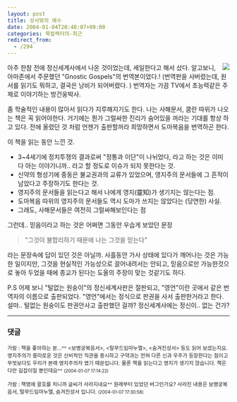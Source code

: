 ```yaml
---
layout: post
title: 성서밖의 예수
date: 2004-01-04T20:48:07+09:00
categories: 북컬렉터의-최근
redirect_from:
  - /294
---
```


<a href="http://www.mindvision.org/checkbang/checkbook/viewbody_new.php?code=checkbook&amp;page=1&amp;number=147"><img src="http://www.mindvision.org/checkbang/checkbook/images/jbook_image/jcbe1.jpg" align="right" /></a>아주 한참 전에 정신세계사에서 나온 것이었는데, 세일한다고 해서 샀다. 알고보니, 아마존에서 주문했던 "Gnostic Gospels"의 번역본이었다.! (번역판을 사버렸는데, 원서를 읽기도 뭐하고, 결국은 낭비가 되어버렸다. ) 번역자는 가끔 TV에서 초능력같은 주제로 이야기하는 방건웅박사.

좀 학술적인 내용이 많아서 읽다가 지루해지기도 한다. 나는 사해문서, 쿰란 따위가 나오는 책은 꼭 읽어야한다. 거기에는 뭔가 그럴싸한 진리가 숨어있을 꺼라는 기대를 항상 하고 있다. 전에 올렸던 것 처럼 언젠가 출판할꺼라 희망하면서 도마복음을 번역하곤 한다.

이 책을 읽는 동안 느낀 것.

<ul>

<li>3~4세기에 정치투쟁의 결과로써 "정통과 이단"이 나뉘었다, 라고 하는 것은 이미 다 아는 이야기니까.. 라고 할 정도로 이슈가 되지 못한다는 것.</li>

<li>신약의 형성기에 중동은 불교권과의 교류가 있었으며, 영지주의 문서들에 그 흔적이 남았다고 주장하기도 한다는 것.</li>

<li>영지주의 문서들을 읽는다고 해서 나에게 영지(靈知)가 생기지는 않는다는 점.</li>

<li>도마복음 따위의 영지주의 문서들도 역시 도마가 쓰지는 않았다는 (당연한) 사실.</li>

<li>그래도, 사해문서들은 여전히 그럴싸해보인다는 점</li>

</ul>

그런데.. 믿음이라고 하는 것은 어쩌면 그동안 우습게 보았던 문장

> "그것이 불합리하기 때문에 나는 그것을 믿는다"

라는 문장속에 답이 있던 것은 아닐까. 사흘동안 가사 상태에 있다가 깨어나는 것은 가능한 일이지만, 그것을 현실적인 가능성으로 끌어내려서는 안되고, 믿음으로만 가능한것으로 놓아 두었을 때에 종교가 된다는 도올의 주장이 맞는 것같기도 하다.

P.S 어제 보니 "털없는 원숭이"의 정신세계사판은 절판되고, "영언"이란 곳에서 같은 번역자의 이름으로 출판되었다. "영언"에서는 정식으로 판권을 사서 출판한거라고 한다. 설마.. 털없는 원숭이도 판권안사고 출판했던 걸까? 정신세계사에는 정신이.. 없는 건가?

* * *

### 댓글



<!--- cmt:624 --->
<!--- mail: --->
<!--- parent:0 --->

<small class=comment>가람 : 책을 좋아하는 분...^^ <보병궁복음서>, <탈무드임마누엘>, <숨겨진성서> 등도 읽어 보셨는지요. 영지주의가 흥미로운 것은 신비적인 직관을 중시하고 구약과는 전혀 다른 신과 우주가 등장한다는 점이고 무엇보다도 우리가 본래 영지주의자 였기 때문입니다. 물론 책을 읽는다고 영지가 생기지 않습니다. 책은 다만 길잡이일 뿐인데요^^ <small>(2004-01-07 17:14:22)</small></small>


<!--- cmt:625 --->
<!--- mail: --->
<!--- parent:0 --->

<small class=comment>가람 : 책명에 괄호를 치니까 글씨가 사라지네요^^ 원래부터 있었던 버그인가요? 사라진 내용은 보병궁복음서, 탈무드임마누엘, 숨겨진성서 입니다. <small>(2004-01-07 17:30:58)</small></small>

